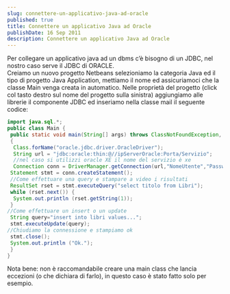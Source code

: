 ```yaml
---
slug: connettere-un-applicativo-java-ad-oracle
published: true
title: Connettere un applicativo Java ad Oracle
publishDate: 16 Sep 2011
description: Connettere un applicativo Java ad Oracle
---
```


Per collegare un applicativo java ad un dbms c’è bisogno di un JDBC, nel nostro caso serve il JDBC di ORACLE.  
Creiamo un nuovo progetto Netbeans selezioniamo la categoria Java ed il tipo di progetto Java Application, mettiamo il nome ed assicuriamoci che la classe Main venga creata in automatico. Nelle proprietà del progetto (click col tasto destro sul nome del progetto sulla sinistra) aggiungiamo alle librerie il componente JDBC ed inseriamo nella classe mail il seguente codice:

```java
import java.sql.*;
public class Main {
 public static void main(String[] args) throws ClassNotFoundException, SQLException
 {
  Class.forName("oracle.jdbc.driver.OracleDriver");
  String url = "jdbc:oracle:thin:@//ipServerOracle:Porta/Servizio";
  //nel caso si utilizzi oracle XE il nome del servizio è xe
  Connection conn = DriverManager.getConnection(url,"NomeUtente","PasswordUtente");
 Statement stmt = conn.createStatement();
 //Come effettuare una query e stampare a video i risultati
 ResultSet rset = stmt.executeQuery("select titolo from Libri");
 while (rset.next()) {
  System.out.println (rset.getString(1));
 }
//Come effettuare un insert o un update
 String query="insert into libri values...";
 stmt.executeUpdate(query);
//Chiudiamo la connessione e stampiamo ok
 stmt.close();
 System.out.println ("Ok.");
 }
}
```

Nota bene: non è raccomandabile creare una main class che lancia eccezioni (o che dichiara di farlo), in questo caso è stato fatto solo per esempio.
